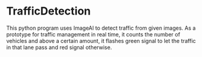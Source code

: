 # TrafficDetection
This python program uses ImageAI to detect traffic from given images. As a prototype for traffic management in real time, it counts the number of vehicles and above a certain amount, it flashes green signal to let the traffic in that lane pass and red signal otherwise.
